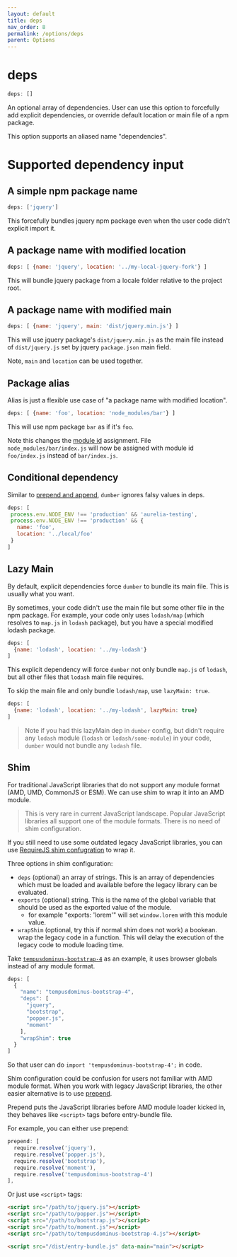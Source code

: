 ```yaml
---
layout: default
title: deps
nav_order: 8
permalink: /options/deps
parent: Options
---
```


# deps

```js
deps: []
```

An optional array of dependencies. User can use this option to forcefully add explicit dependencies, or override default location or main file of a npm package.

This option supports an aliased name "dependencies".

# Supported dependency input

## A simple npm package name

```js
deps: ['jquery']
```

This forcefully bundles jquery npm package even when the user code didn't explicit import it.

## A package name with modified location

```js
deps: [ {name: 'jquery', location: '../my-local-jquery-fork'} ]
```

This will bundle jquery package from a locale folder relative to the project root.

## A package name with modified main

```js
deps: [ {name: 'jquery', main: 'dist/jquery.min.js'} ]
```

This will use jquery package's `dist/jquery.min.js` as the main file instead of `dist/jquery.js` set by jquery `package.json` main field.

Note, `main` and `location` can be used together.

## Package alias

Alias is just a flexible use case of "a package name with modified location".

```js
deps: [ {name: 'foo', location: 'node_modules/bar'} ]
```

This will use npm package `bar` as if it's `foo`.

Note this changes the [module id](../resources#module-id) assignment. File `node_modules/bar/index.js` will now be assigned with module id `foo/index.js` instead of `bar/index.js`.

## Conditional dependency

Similar to [prepend and append](./prepend-and-append), `dumber` ignores falsy values in deps.

```js
deps: [
 process.env.NODE_ENV !== 'production' && 'aurelia-testing',
 process.env.NODE_ENV !== 'production' && {
   name: 'foo',
   location: '../local/foo'
 }
]
```

## Lazy Main

By default, explicit dependencies force `dumber` to bundle its main file. This is usually what you want.

By sometimes, your code didn't use the main file but some other file in the npm package. For example, your code only uses `lodash/map` (which resolves to `map.js` in `lodash` package), but you have a special modified lodash package.

```js
deps: [
  {name: 'lodash', location: '../my-lodash'}
]
```

This explicit dependency will force `dumber` not only bundle `map.js` of `lodash`, but all other files that `lodash` main file requires.

To skip the main file and only bundle `lodash/map`, use `lazyMain: true`.

```js
deps: [
  {name: 'lodash', location: '../my-lodash', lazyMain: true}
]
```

> Note if you had this lazyMain dep in `dumber` config, but didn't require any `lodash` module (`lodash` or `lodash/some-module`) in your code, `dumber` would not bundle any `lodash` file.

## Shim

For traditional JavaScript libraries that do not support any module format (AMD, UMD, CommonJS or ESM). We can use shim to wrap it into an AMD module.

> This is very rare in current JavaScript landscape. Popular JavaScript libraries all support one of the module formats. There is no need of shim configuration.

If you still need to use some outdated legacy JavaScript libraries, you can use [RequireJS shim confugration](https://requirejs.org/docs/api.html#config-shim) to wrap it.

Three options in shim configuration:
* `deps` (optional) an array of strings. This is an array of dependencies which must be loaded and available before the legacy library can be evaluated.
* `exports` (optional) string. This is the name of the global variable that should be used as the exported value of the module.
  - for example "exports: 'lorem'" will set `window.lorem` with this module value.
* `wrapShim` (optional, try this if normal shim does not work) a bookean.  wrap the legacy code in a function. This will delay the execution of the legacy code to module loading time.

Take [`tempusdominus-bootstrap-4`](https://github.com/tempusdominus/bootstrap-4) as an example, it uses browser globals instead of any module format.

```js
deps: [
  {
    "name": "tempusdominus-bootstrap-4",
    "deps": [
      "jquery",
      "bootstrap",
      "popper.js",
      "moment"
    ],
    "wrapShim": true
  }
]
```

So that user can do `import 'tempusdominus-bootstrap-4';` in code.

Shim configuration could be confusion for users not familiar with AMD module format. When you work with legacy JavaScript libraries, the other easier alternative is to use [prepend](./prepend-and-append).

Prepend puts the JavaScript libraries before AMD module loader kicked in, they behaves like `<script>` tags before entry-bundle file.

For example, you can either use prepend:

```js
prepend: [
  require.resolve('jquery'),
  require.resolve('popper.js'),
  require.resolve('bootstrap'),
  require.resolve('moment'),
  require.resolve('tempusdominus-bootstrap-4')
],
```

Or just use `<script>` tags:

```html
<script src="/path/to/jquery.js"></script>
<script src="/path/to/popper.js"></script>
<script src="/path/to/bootstrap.js"></script>
<script src="/path/to/moment.js"></script>
<script src="/path/to/tempusdominus-bootstrap-4.js"></script>

<script src="/dist/entry-bundle.js" data-main="main"></script>
```